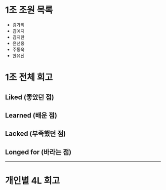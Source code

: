 # 1조 조원 목록
- 김가희
- 김예지
- 김지한
- 윤선웅
- 주동욱
- 한유진

# 1조 전체 회고

## Liked (좋았던 점)


## Learned (배운 점)


## Lacked (부족했던 점)


## Longed for (바라는 점)

---

# 개인별 4L 회고

